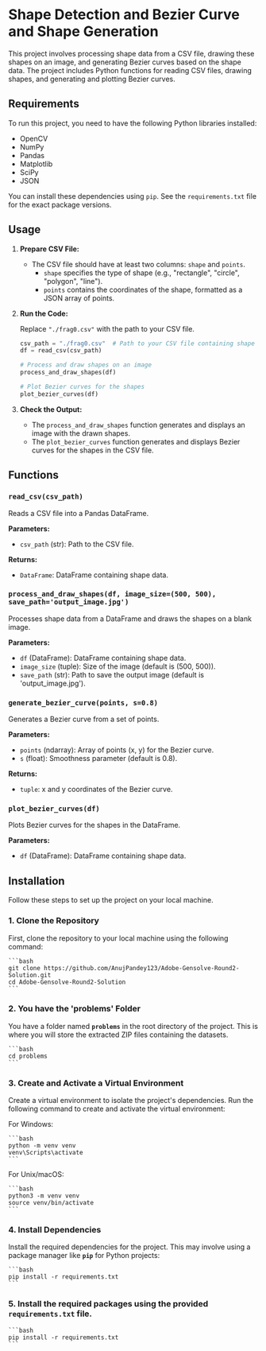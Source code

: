 # Shape Detection and Bezier Curve and Shape Generation

This project involves processing shape data from a CSV file, drawing these shapes on an image, and generating Bezier curves based on the shape data. The project includes Python functions for reading CSV files, drawing shapes, and generating and plotting Bezier curves.

## Requirements

To run this project, you need to have the following Python libraries installed:

- OpenCV
- NumPy
- Pandas
- Matplotlib
- SciPy
- JSON

You can install these dependencies using `pip`. See the `requirements.txt` file for the exact package versions.

## Usage

1. **Prepare CSV File:**
   - The CSV file should have at least two columns: `shape` and `points`.
     - `shape` specifies the type of shape (e.g., "rectangle", "circle", "polygon", "line").
     - `points` contains the coordinates of the shape, formatted as a JSON array of points.

2. **Run the Code:**

   Replace `"./frag0.csv"` with the path to your CSV file.

    ```python
    csv_path = "./frag0.csv"  # Path to your CSV file containing shape information
    df = read_csv(csv_path)

    # Process and draw shapes on an image
    process_and_draw_shapes(df)

    # Plot Bezier curves for the shapes
    plot_bezier_curves(df)
    ```

3. **Check the Output:**
   - The `process_and_draw_shapes` function generates and displays an image with the drawn shapes.
   - The `plot_bezier_curves` function generates and displays Bezier curves for the shapes in the CSV file.

## Functions

### `read_csv(csv_path)`

Reads a CSV file into a Pandas DataFrame.

**Parameters:**
- `csv_path` (str): Path to the CSV file.

**Returns:**
- `DataFrame`: DataFrame containing shape data.

### `process_and_draw_shapes(df, image_size=(500, 500), save_path='output_image.jpg')`

Processes shape data from a DataFrame and draws the shapes on a blank image.

**Parameters:**
- `df` (DataFrame): DataFrame containing shape data.
- `image_size` (tuple): Size of the image (default is (500, 500)).
- `save_path` (str): Path to save the output image (default is 'output_image.jpg').

### `generate_bezier_curve(points, s=0.8)`

Generates a Bezier curve from a set of points.

**Parameters:**
- `points` (ndarray): Array of points (x, y) for the Bezier curve.
- `s` (float): Smoothness parameter (default is 0.8).

**Returns:**
- `tuple`: x and y coordinates of the Bezier curve.

### `plot_bezier_curves(df)`

Plots Bezier curves for the shapes in the DataFrame.

**Parameters:**
- `df` (DataFrame): DataFrame containing shape data.



## Installation

Follow these steps to set up the project on your local machine.

### 1. Clone the Repository

First, clone the repository to your local machine using the following command:

    ```bash
    git clone https://github.com/AnujPandey123/Adobe-Gensolve-Round2-Solution.git
    cd Adobe-Gensolve-Round2-Solution
    ```

### 2. You have the 'problems' Folder

You have a folder named **`problems`** in the root directory of the project. This is where you will store the extracted ZIP files containing the datasets.

    ```bash
    cd problems
    ```

### 3. Create and Activate a Virtual Environment

Create a virtual environment to isolate the project's dependencies. Run the following command to create and activate the virtual environment:

For Windows:

    ```bash
    python -m venv venv
    venv\Scripts\activate
    ```

For Unix/macOS:

    ```bash
    python3 -m venv venv
    source venv/bin/activate
    ```

### 4. Install Dependencies

Install the required dependencies for the project. This may involve using a package manager like **`pip`** for Python projects:

    ```bash
    pip install -r requirements.txt
    ```
### 5. Install the required packages using the provided `requirements.txt` file.

    ```bash
    pip install -r requirements.txt
    ```
